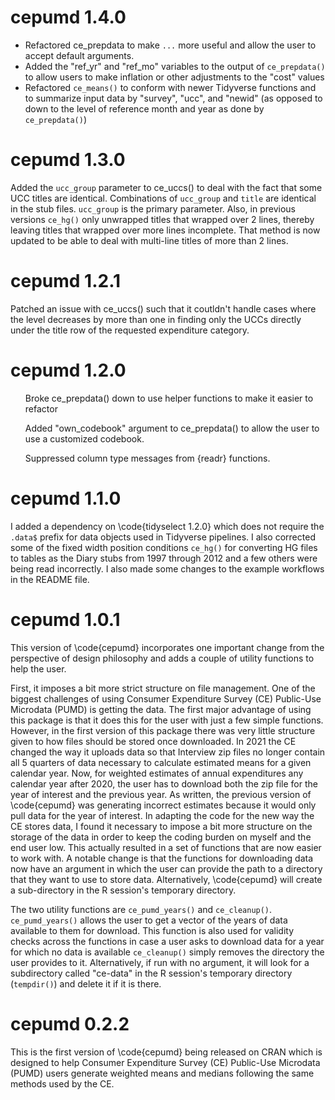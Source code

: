 # cepumd 1.4.0
* Refactored ce_prepdata to make `...` more useful and allow the user to accept default arguments.
* Added the "ref_yr" and "ref_mo" variables to the output of `ce_prepdata()` to allow users to make inflation or other adjustments to the "cost" values
* Refactored `ce_means()` to conform with newer Tidyverse functions and to summarize input data by "survey", "ucc", and "newid" (as opposed to down to the level of reference month and year as done by `ce_prepdata()`)

# cepumd 1.3.0
Added the `ucc_group` parameter to ce_uccs() to deal with the fact that some UCC titles are identical. Combinations of `ucc_group` and `title` are identical in the stub files. `ucc_group` is the primary parameter. Also, in previous versions `ce_hg()` only unwrapped titles that wrapped over 2 lines, thereby leaving titles that wrapped over more lines incomplete. That method is now updated to be able to deal with multi-line titles of more than 2 lines.

# cepumd 1.2.1
Patched an issue with ce_uccs() such that it coutldn't handle cases where the level decreases by more than one in finding only the UCCs directly under the title row of the requested expenditure category.

# cepumd 1.2.0
<ul>Broke ce_prepdata() down to use helper functions to make it easier to refactor</ul>
<ul>Added "own_codebook" argument to ce_prepdata() to allow the user to use a customized codebook.</ul>
<ul>Suppressed column type messages from {readr} functions.</ul>

# cepumd 1.1.0
I added a dependency on \code{tidyselect 1.2.0} which does not require the `.data$` prefix for data objects used in Tidyverse pipelines. I also corrected some of the fixed width position conditions `ce_hg()` for converting HG files to tables as the Diary stubs from 1997 through 2012 and a few others were being read incorrectly. I also made some changes to the example workflows in the README file.

# cepumd 1.0.1
This version of \code{cepumd} incorporates one important change from the perspective of design philosophy and adds a couple of utility functions to help the user.

First, it imposes a bit more strict structure on file management. One of the biggest challenges of using Consumer Expenditure Survey (CE) Public-Use Microdata (PUMD) is getting the data. The first major advantage of using this package is that it does this for the user with just a few simple functions. However, in the first version of this package there was very little structure given to how files should be stored once downloaded. In 2021 the CE changed the way it uploads data so that Interview zip files no longer contain all 5 quarters of data necessary to calculate estimated means for a given calendar year. Now, for weighted estimates of annual expenditures any calendar year after 2020, the user has to download both the zip file for the year of interest and the previous year. As written, the previous version of \code{cepumd} was generating incorrect estimates because it would only pull data for the year of interest. In adapting the code for the new way the CE stores data, I found it necessary to impose a bit more structure on the storage of the data in order to keep the coding burden on myself and the end user low. This actually resulted in a set of functions that are now easier to work with. A notable change is that the functions for downloading data now have an argument in which the user can provide the path to a directory that they want to use to store data. Alternatively, \code{cepumd} will create a sub-directory in the R session's temporary directory.

The two utility functions are `ce_pumd_years()` and `ce_cleanup()`. `ce_pumd_years()` allows the user to get a vector of the years of data available to them for download. This function is also used for validity checks across the functions in case a user asks to download data for a year for which no data is available `ce_cleanup()` simply removes the directory the user provides to it. Alternatively, if run with no argument, it will look for a subdirectory called "ce-data" in the R session's temporary directory (`tempdir()`) and delete it if it is there.

# cepumd 0.2.2
This is the first version of \code{cepumd} being released on CRAN   which is designed to help Consumer Expenditure Survey (CE) Public-Use Microdata (PUMD) users generate weighted means and medians following the same methods used by the CE.
